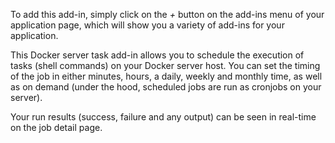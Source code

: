 

To add this add-in, simply click on the _+_ button on the add-ins menu of your application page, which will show you a variety of add-ins for your application.

This Docker server task add-in allows you to schedule the execution of tasks (shell commands) on your Docker server host. You can set the timing of the job in either minutes, hours, a daily, weekly and monthly time, as well as on demand (under the hood, scheduled jobs are run as cronjobs on your server).

Your run results (success, failure and any output) can be seen in real-time on the job detail page.